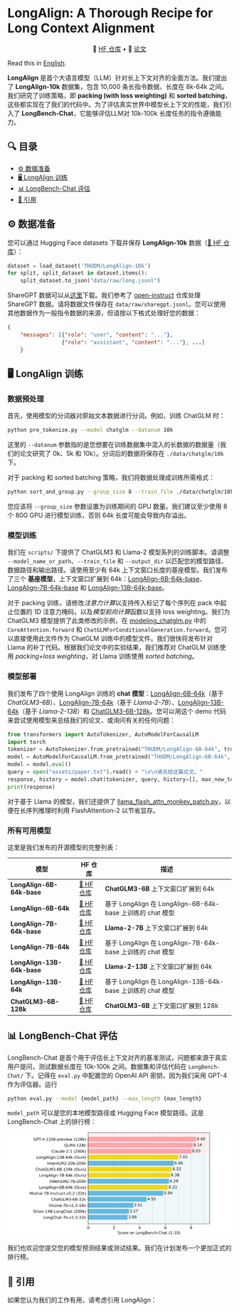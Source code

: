 # LongAlign: A Thorough Recipe for Long Context Alignment

<p align="center">
    🤗 <a href="https://huggingface.co/datasets/THUDM/LongAlign-10k" target="_blank">HF 仓库</a> • 📃 <a href="https://arxiv.org/" target="_blank">论文</a>
</p>

Read this in [English](README.md).

**LongAlign** 是首个大语言模型（LLM）针对长上下文对齐的全面方法。我们提出了 **LongAlign-10k** 数据集，包含 10,000 条长指令数据，长度在 8k-64k 之间。我们研究了训练策略，即 **packing (with loss weighting)** 和 **sorted batching**，这些都实现在了我们的代码中。为了评估真实世界中模型长上下文的性能，我们引入了 **LongBench-Chat**，它能够评估LLM对 10k-100k 长度任务的指令遵循能力。

## 🔍 目录
- [⚙️ 数据准备](#data-preparation)
- [🖥️ LongAlign 训练](#longalign-training)
- [📊 LongBench-Chat 评估](#longbench-chat-evaluation)
- [📝 引用](#citation)

<a name="data-preparation"></a>

## ⚙️ 数据准备

您可以通过 Hugging Face datasets 下载并保存 **LongAlign-10k** 数据（[🤗 HF 仓库](https://huggingface.co/datasets/THUDM/LongAlign-10k)）：
```python
dataset = load_dataset('THUDM/LongAlign-10k')
for split, split_dataset in dataset.items():
    split_dataset.to_json("data/raw/long.jsonl")
```
ShareGPT 数据可以从[这里](https://huggingface.co/datasets/anon8231489123/ShareGPT_Vicuna_unfiltered/tree/main/HTML_cleaned_raw_dataset)下载。我们参考了 [open-instruct](https://github.com/allenai/open-instruct) 仓库处理 ShareGPT 数据。请将数据文件保存在 `data/raw/sharegpt.jsonl`。您可以使用其他数据作为一般指令数据的来源，但请按以下格式处理好您的数据：
```json
{
    "messages": [{"role": "user", "content": "..."}, 
                 {"role": "assistant", "content": "..."}, ...]
    }
```

<a name="longalign-training"></a>
## 🖥️ LongAlign 训练

### 数据预处理

首先，使用模型的分词器对原始文本数据进行分词。例如，训练 ChatGLM 时：
```bash
python pre_tokenize.py --model chatglm --datanum 10k
```
这里的 `--datanum` 参数指的是您想要在训练数据集中混入的长数据的数据量（我们的论文研究了 0k、5k 和 10k）。分词后的数据将保存在 `./data/chatglm/10k` 下。

对于 packing 和 sorted batching 策略，我们将数据处理成训练所需格式：
```bash
python sort_and_group.py --group_size 8 --train_file ./data/chatglm/10k
```
您应该将 `--group_size` 参数设置为训练期间的 GPU 数量。我们建议至少使用 8 个 80G GPU 进行模型训练，否则 64k 长度可能会导致内存溢出。

### 模型训练

我们在 `scripts/` 下提供了 ChatGLM3 和 Llama-2 模型系列的训练脚本。请调整 `--model_name_or_path`、`--train_file` 和 `--output_dir` 以匹配您的模型路径、数据路径和输出路径。请使用至少有 64k 上下文窗口长度的基座模型。我们发布了三个 **基座模型**，上下文窗口扩展到 64k：[LongAlign-6B-64k-base](https://huggingface.co/THUDM/LongAlign-6B-64k-base)、[LongAlign-7B-64k-base](https://huggingface.co/THUDM/LongAlign-7B-64k-base) 和 [LongAlign-13B-64k-base](https://huggingface.co/THUDM/LongAlign-13B-64k-base)。

对于 packing 训练，请修改*注意力计算*以支持传入标记了每个序列在 pack 中起止位置的 1D 注意力掩码，以及*模型前向计算*函数以支持 loss weighting。我们为 ChatGLM3 模型提供了此类修改的示例，在 [modeling_chatglm.py](https://github.com/THUDM/LongAlign/blob/main/modeling_chatglm.py) 中的 `CoreAttention.forward` 和 `ChatGLMForConditionalGeneration.forward`。您可以直接使用此文件作为 ChatGLM 训练中的模型文件。我们很快将发布针对 Llama 的补丁代码。根据我们论文中的实验结果，我们推荐对 ChatGLM 训练使用 *packing+loss weighting*，对 Llama 训练使用 *sorted batching*。

### 模型部署
我们发布了四个使用 LongAlign 训练的 **chat 模型**：[LongAlign-6B-64k](https://huggingface.co/THUDM/LongAlign-6B-64k)（基于 *ChatGLM3-6B*）、[LongAlign-7B-64k](https://huggingface.co/THUDM/LongAlign-7B-64k)（基于 *Llama-2-7B*）、[LongAlign-13B-64k](https://huggingface.co/THUDM/LongAlign-13B-64k)（基于 *Llama-2-13B*）和 [ChatGLM3-6B-128k](https://huggingface.co/THUDM/chatglm3-6b-128k)。您可以用这个 demo 代码来尝试使用模型来总结我们的论文，或询问有关的任何问题：
```python
from transformers import AutoTokenizer, AutoModelForCausalLM
import torch
tokenizer = AutoTokenizer.from_pretrained("THUDM/LongAlign-6B-64k", trust_remote_code=True)
model = AutoModelForCausalLM.from_pretrained("THUDM/LongAlign-6B-64k", torch_dtype=torch.bfloat16, trust_remote_code=True, device_map="auto")
model = model.eval()
query = open("assets/paper.txt").read() + "\n\n请总结这篇论文。"
response, history = model.chat(tokenizer, query, history=[], max_new_tokens=512, temperature=1)
print(response)
```
对于基于 Llama 的模型，我们还提供了 [llama_flash_attn_monkey_patch.py](https://github.com/THUDM/LongAlign/blob/main/LongBench-Chat/llama_flash_attn_monkey_patch.py)，以便在长序列推理时利用 FlashAttention-2 以节省显存。

### 所有可用模型

这里是我们发布的开源模型的完整列表：

| 模型                      | HF 仓库                                                      | 描述                                                     |
| ------------------------- | ------------------------------------------------------------ | -------------------------------------------------------- |
| **LongAlign-6B-64k-base** | [🤗 HF 仓库](https://huggingface.co/THUDM/LongAlign-6B-64k-base) | **ChatGLM3-6B** 上下文窗口扩展到 64k                     |
| **LongAlign-6B-64k**      | [🤗 HF 仓库](https://huggingface.co/THUDM/LongAlign-6B-64k)   | 基于 LongAlign 在 LongAlign-6B-64k-base 上训练的 chat 模型 |
| **LongAlign-7B-64k-base** | [🤗 HF 仓库](https://huggingface.co/THUDM/LongAlign-7B-64k-base) | **Llama-2-7B** 上下文窗口扩展到 64k                      |
|**LongAlign-7B-64k**| [🤗 HF 仓库](https://huggingface.co/THUDM/LongAlign-7B-64k) | 基于 LongAlign 在 LongAlign-7B-64k-base 上训练的 chat 模型 |
|**LongAlign-13B-64k-base**| [🤗 HF 仓库](https://huggingface.co/THUDM/LongAlign-13B-64k-base) | **Llama-2-13B** 上下文窗口扩展到 64k |
|**LongAlign-13B-64k**| [🤗 HF 仓库](https://huggingface.co/THUDM/LongAlign-13B-64k) | 基于 LongAlign 在 LongAlign-13B-64k-base 上训练的 chat 模型 |
|**ChatGLM3-6B-128k**| [🤗 HF 仓库](https://huggingface.co/THUDM/chatglm3-6b-128k) | **ChatGLM3-6B** 上下文窗口扩展到 128k|

<a name="longbench-chat-evaluation"></a>
## 📊 LongBench-Chat 评估
LongBench-Chat 是首个用于评估长上下文对齐的基准测试，问题都来源于真实用户提问，测试数据长度在 10k-100k 之间。数据集和评估代码在 `LongBench-Chat/` 下。记得在 `eval.py` 中配置您的 OpenAI API 密钥，因为我们采用 GPT-4 作为评估器。运行
```bash
python eval.py --model {model_path} --max_length {max_length}
```
`model_path` 可以是您的本地模型路径或 Hugging Face 模型路径。这是 LongBench-Chat 上的排行榜：

![](assets/leaderboard.png)

我们也欢迎您提交您的模型预测结果或测试结果。我们在计划发布一个更加正式的排行榜。

<a name="citation"></a>
## 📝 引用

如果您认为我们的工作有用，请考虑引用 LongAlign：

```

```
